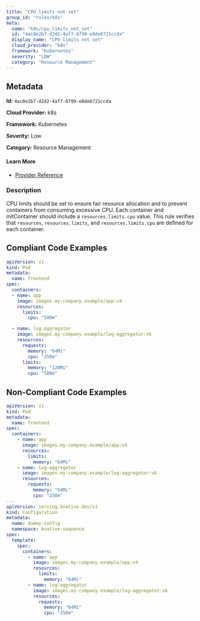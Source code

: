 ```yaml
---
title: "CPU limits not set"
group_id: "rules/k8s"
meta:
  name: "k8s/cpu_limits_not_set"
  id: "4ac0e2b7-d2d2-4af7-8799-e8de6721ccda"
  display_name: "CPU limits not set"
  cloud_provider: "k8s"
  framework: "Kubernetes"
  severity: "LOW"
  category: "Resource Management"
---
```

## Metadata

**Id:** `4ac0e2b7-d2d2-4af7-8799-e8de6721ccda`

**Cloud Provider:** k8s

**Framework:** Kubernetes

**Severity:** Low

**Category:** Resource Management

#### Learn More

 - [Provider Reference](https://kubernetes.io/docs/concepts/configuration/manage-resources-containers/)

### Description

 CPU limits should be set to ensure fair resource allocation and to prevent containers from consuming excessive CPU. Each container and initContainer should include a `resources.limits.cpu` value. This rule verifies that `resources`, `resources.limits`, and `resources.limits.cpu` are defined for each container.


## Compliant Code Examples
```yaml
apiVersion: v1
kind: Pod
metadata:
  name: frontend
spec:
  containers:
  - name: app
    image: images.my-company.example/app:v4
    resources:
      limits:
        cpu: "500m"

  - name: log-aggregator
    image: images.my-company.example/log-aggregator:v6
    resources:
      requests:
        memory: "64Mi"
        cpu: "250m"
      limits:
        memory: "128Mi"
        cpu: "500m"


```
## Non-Compliant Code Examples
```yaml
apiVersion: v1
kind: Pod
metadata:
  name: frontend
spec:
  containers:
    - name: app
      image: images.my-company.example/app:v4
      resources:
        limits:
          memory: "64Mi"
    - name: log-aggregator
      image: images.my-company.example/log-aggregator:v6
      resources:
        requests:
          memory: "64Mi"
          cpu: "250m"
---
apiVersion: serving.knative.dev/v1
kind: Configuration
metadata:
  name: dummy-config
  namespace: knative-sequence
spec:
  template:
    spec:
      containers:
        - name: app
          image: images.my-company.example/app:v4
          resources:
            limits:
              memory: "64Mi"
        - name: log-aggregator
          image: images.my-company.example/log-aggregator:v6
          resources:
            requests:
              memory: "64Mi"
              cpu: "250m"

```
